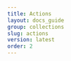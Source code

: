 ```yaml
---
title: Actions
layout: docs_guide
group: collections
slug: actions
version: latest
order: 2
---
```


